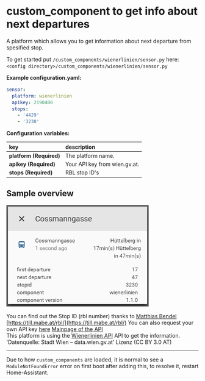 # custom_component to get info about next departures

A platform which allows you to get information about next departure from spesified stop.
  
To get started put `/custom_components/wienerlinien/sensor.py` here:  
`<config directory>/custom_components/wienerlinien/sensor.py`  
  
**Example configuration.yaml:**

```yaml
sensor:
  platform: wienerlinien
  apikey: 2190400
  stops:
    - '4429'
    - '3230'
```

**Configuration variables:**  
  
key | description  
:--- | :---  
**platform (Required)** | The platform name.  
**apikey (Required)** | Your API key from wien.gv.at.  
**stops (Required)** | RBL stop ID's  
  
## Sample overview

![Sample overview](overview.png)
  
You can find out the Stop ID (rbl number) thanks to [Matthias Bendel](https://github.com/mabe-at) [https://till.mabe.at/rbl/](https://till.mabe.at/rbl/)
You can also request your own API key [here](https://www.wien.gv.at/formularserver2/user/formular.aspx?pid=3b49a23de1ff43efbc45ae85faee31db&pn=B0718725a79fb40f4bb4b7e0d2d49f1d1)
[Mainpage of the API](https://www.data.gv.at/katalog/dataset/add66f20-d033-4eee-b9a0-47019828e698)  
This platform is using the [Wienerlinien API](http://www.wienerlinien.at) API to get the information.
'Datenquelle: Stadt Wien – data.wien.gv.at'
Lizenz (CC BY 3.0 AT)  
***
Due to how `custom_components` are loaded, it is normal to see a `ModuleNotFoundError` error on first boot after adding this, to resolve it, restart Home-Assistant.
